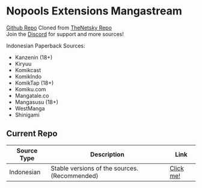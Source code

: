 # Nopools Extensions Mangastream

[Github Repo](https://github.com/naufaljct48/nopools-extensions)
Cloned from [TheNetsky Repo](https://github.com/TheNetsky/extensions-mangastream)
<br>
Join the [Discord](https://discord.gg/rmf6jQpMU9) for support and more sources!

Indonesian Paperback Sources:

- Kanzenin (18+)
- Kiryuu
- Komikcast
- KomikIndo
- KomikTap (18+)
- Komiku.com
- Mangatale.co
- Mangasusu (18+)
- WestManga
- Shinigami

## Current Repo

| Source Type  | Description                                   | Link                                                               |
| ------------ | --------------------------------------------- | ------------------------------------------------------------------ |
| Indonesian   | Stable versions of the sources. (Recommended) | [Click me!](https://naufaljct48.github.io/nopools-extensions/0.6/) |
